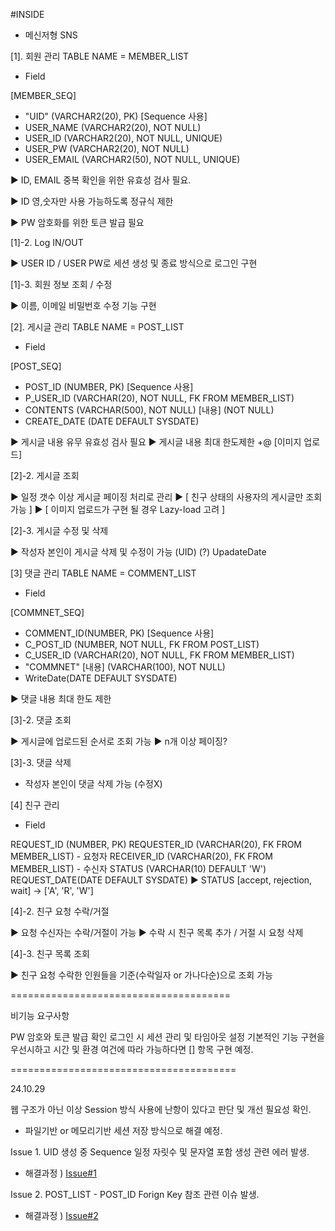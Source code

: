 #INSIDE

- 메신저형 SNS

[1]. 회원 관리
TABLE NAME = MEMBER_LIST
- Field 

[MEMBER_SEQ]
* "UID" (VARCHAR2(20), PK) [Sequence 사용] 
* USER_NAME (VARCHAR2(20), NOT NULL)
* USER_ID (VARCHAR2(20), NOT NULL, UNIQUE)
* USER_PW (VARCHAR2(20), NOT NULL)
* USER_EMAIL (VARCHAR2(50), NOT NULL, UNIQUE)

▶ ID, EMAIL 중복 확인을 위한 유효성 검사 필요.

▶ ID 영,숫자만 사용 가능하도록 정규식 제한

▶ PW 암호화를 위한 토큰 발급 필요

[1]-2. Log IN/OUT

▶ USER ID / USER PW로 세션 생성 및 종료 방식으로 로그인 구현

[1]-3. 회원 정보 조회 / 수정

▶ 이름, 이메일 비밀번호 수정 기능 구현

[2]. 게시글 관리
TABLE NAME = POST_LIST
- Field

[POST_SEQ]
* POST_ID (NUMBER, PK) [Sequence 사용] 
* P_USER_ID (VARCHAR(20), NOT NULL, FK FROM MEMBER_LIST)
* CONTENTS (VARCHAR(500), NOT NULL) [내용] (NOT NULL)
* CREATE_DATE (DATE DEFAULT SYSDATE)

▶ 게시글 내용 유무 유효성 검사 필요
▶ 게시글 내용 최대 한도제한 +@ [이미지 업로드]

[2]-2. 게시글 조회

▶ 일정 갯수 이상 게시글 페이징 처리로 관리
▶ [ 친구 상태의 사용자의 게시글만 조회 가능 ]
▶ [ 이미지 업로드가 구현 될 경우 Lazy-load 고려 ]

[2]-3. 게시글 수정 및 삭제

▶ 작성자 본인이 게시글 삭제 및 수정이 가능 (UID)
(?) UpadateDate

[3] 댓글 관리
TABLE NAME = COMMENT_LIST
- Field

[COMMNET_SEQ]
* COMMENT_ID(NUMBER, PK) [Sequence 사용]
* C_POST_ID (NUMBER, NOT NULL, FK FROM POST_LIST)
* C_USER_ID (VARCHAR(20), NOT NULL, FK FROM MEMBER_LIST)
* "COMMNET" [내용] (VARCHAR(100), NOT NULL)
* WriteDate(DATE DEFAULT SYSDATE)

▶ 댓글 내용 최대 한도 제한

[3]-2. 댓글 조회

▶ 게시글에 업로드된 순서로 조회 가능
▶ n개 이상 페이징?

[3]-3. 댓글 삭제

- 작성자 본인이 댓글 삭제 가능 (수정X)

[4] 친구 관리
 
- Field

REQUEST_ID (NUMBER, PK)
REQUESTER_ID (VARCHAR(20), FK FROM MEMBER_LIST) - 요청자
RECEIVER_ID (VARCHAR(20), FK FROM MEMBER_LIST) - 수신자
STATUS (VARCHAR(10) DEFAULT 'W')
REQUEST_DATE(DATE DEFAULT SYSDATE)
▶ STATUS [accept, rejection, wait] -> ['A', 'R', 'W']

[4]-2. 친구 요청 수락/거절

▶ 요청 수신자는 수락/거절이 가능 ▶ 수락 시 친구 목록 추가 / 거절 시 요청 삭제

[4]-3. 친구 목록 조회

▶ 친구 요청 수락한 인원들을 기준(수락일자 or 가나다순)으로 조회 가능

======================================

비기능 요구사항

PW 암호와 토큰 발급 확인
로그인 시 세션 관리 및 타임아웃 설정
기본적인 기능 구현을 우선시하고 시간 및 환경 여건에 따라 가능하다면 [] 항목 구현 예정.

=======================================

24.10.29

웹 구조가 아닌 이상 Session 방식 사용에 난항이 있다고 판단 및 개선 필요성 확인.
* 파일기반 or 메모리기반 세션 저장 방식으로 해결 예정.

Issue 1. UID 생성 중 Sequence 일정 자릿수 및 문자열 포함 생성 관련 에러 발생.
* 해결과정 ) [Issue#1](https://github.com/SulHyunRyung/INSIDE/issues/1)

Issue 2. POST_LIST - POST_ID Forign Key 참조 관련 이슈 발생.
* 해결과정 ) [Issue#2](https://github.com/SulHyunRyung/INSIDE/issues/2)

